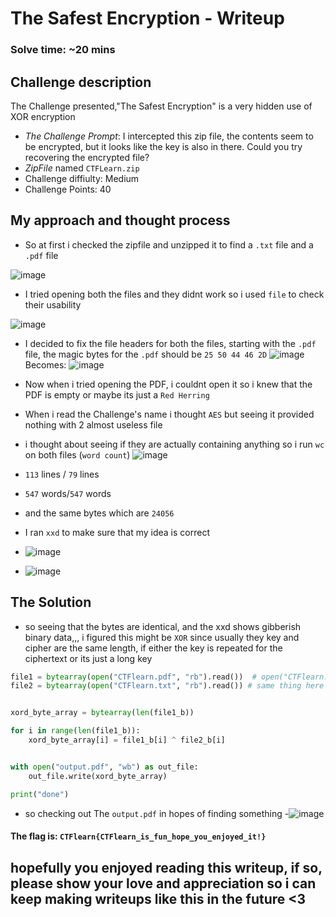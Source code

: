 # The Safest Encryption - Writeup
### Solve time: ~20 mins
## Challenge description
The Challenge presented,"The Safest Encryption" is a very hidden use of XOR encryption
* *The Challenge Prompt*: I intercepted this zip file, the contents seem to be encrypted, but it looks like the key is also in there. Could you try recovering the encrypted file?
* *ZipFile* named `CTFLearn.zip`
* Challenge diffiulty: Medium
* Challenge Points: 40
## My approach and thought process
- So at first i checked the zipfile and unzipped it to find a `.txt` file and a `.pdf` file

![image](https://github.com/user-attachments/assets/1979d10a-d015-461c-a12d-5e0939d83fb4)

- I tried opening both the files and they didnt work so i used `file` to check their usability 

![image](https://github.com/user-attachments/assets/069977eb-9aca-4aa3-be17-fdd7a8294569)

- I decided to fix the file headers for both the files, starting with the `.pdf` file, the magic bytes for the `.pdf` should be `25 50 44 46 2D`
![image](https://github.com/user-attachments/assets/485c0a8c-5b24-4dc3-85d4-03a563d4da2c) Becomes:
![image](https://github.com/user-attachments/assets/b32b5f7a-4804-4693-a45d-778605088bc4)

- Now when i tried opening the PDF, i couldnt open it so i knew that the PDF is empty or maybe its just a `Red Herring`
- When i read the Challenge's name i thought `AES` but seeing it provided nothing with 2 almost useless file
- i thought about seeing if they are actually containing anything so i run `wc` on both files (`word count`)
  ![image](https://github.com/user-attachments/assets/1211992f-4f1b-4da8-879a-949d9a684330)
- `113` lines / `79` lines
- `547` words/`547` words
- and the same bytes which are `24056`
- I ran `xxd` to make sure that my idea is correct
- ![image](https://github.com/user-attachments/assets/a12a40f6-9aab-4610-a4c4-0b54e199f0f7)
- ![image](https://github.com/user-attachments/assets/59a2dcd9-f951-465c-b902-eb30f309948f)

## The Solution
- so seeing that the bytes are identical, and the xxd shows gibberish binary data,,, i figured this might be `XOR` since usually they key and cipher are the same length, if either the key is repeated for the ciphertext or its just a long key

```python
file1 = bytearray(open("CTFlearn.pdf", "rb").read())  # open("CTFlearn.pdf", "rb"): Opens CTFlearn.pdf in binary read mode (rb).
file2 = bytearray(open("CTFlearn.txt", "rb").read()) # same thing here


xord_byte_array = bytearray(len(file1_b))   

for i in range(len(file1_b)): 
    xord_byte_array[i] = file1_b[i] ^ file2_b[i]


with open("output.pdf", "wb") as out_file:
    out_file.write(xord_byte_array)

print("done") 
```
- so checking out The `output.pdf` in hopes of finding something
-![image](https://github.com/user-attachments/assets/790447a6-03de-474c-b35d-c7b96eb3fc49)
#### The flag is: `CTFlearn{CTFlearn_is_fun_hope_you_enjoyed_it!}`
## hopefully you enjoyed reading this writeup, if so, please show your love and appreciation so i can keep  making writeups like this in the future <3
